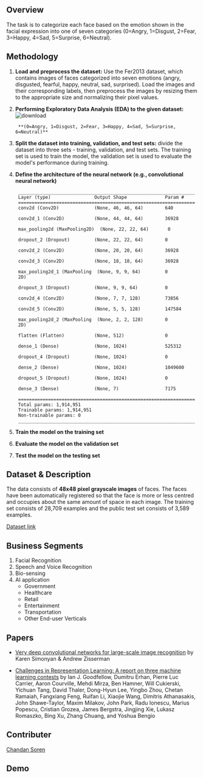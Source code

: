 ## Overview
The task is to categorize each face based on the emotion shown in the facial expression into one of seven categories (0=Angry, 1=Disgust, 2=Fear, 3=Happy, 4=Sad, 5=Surprise, 6=Neutral).


## Methodology
1. **Load and preprocess the dataset:** Use the Fer2013 dataset, which contains images of faces categorized into seven emotions (angry, disgusted, fearful, happy, neutral, sad, surprised). Load the images and their corresponding labels, then preprocess the images by resizing them to the appropriate size and normalizing their pixel values.
2. **Performing Exploratory Data Analysis (EDA) to the given dataset:**
![download](https://user-images.githubusercontent.com/67580321/227176248-1eccef50-7fb2-46b8-8122-1727b1a1224f.png)

        **(0=Angry, 1=Disgust, 2=Fear, 3=Happy, 4=Sad, 5=Surprise, 6=Neutral)**

3. **Split the dataset into training, validation, and test sets:** divide the dataset into three sets - training, validation, and test sets. The training set is used to train the model, the validation set is used to evaluate the model's performance during training.
4. **Define the architecture of the neural network (e.g., convolutional neural network)**


        _________________________________________________________________
        Layer (type)                Output Shape              Param #    
        =================================================================
        conv2d (Conv2D)             (None, 46, 46, 64)        640       
                                                                 
        conv2d_1 (Conv2D)           (None, 44, 44, 64)        36928     
                                                                 
        max_pooling2d (MaxPooling2D)  (None, 22, 22, 64)       0         
                                                                                                                            
        dropout_2 (Dropout)         (None, 22, 22, 64)        0         
                                                                 
        conv2d_2 (Conv2D)           (None, 20, 20, 64)        36928     
                                                                 
        conv2d_3 (Conv2D)           (None, 18, 18, 64)        36928     
                                                                 
        max_pooling2d_1 (MaxPooling  (None, 9, 9, 64)         0         
        2D)                                                             
                                                                 
        dropout_3 (Dropout)         (None, 9, 9, 64)          0         
                                                                 
        conv2d_4 (Conv2D)           (None, 7, 7, 128)         73856     
                                                                 
        conv2d_5 (Conv2D)           (None, 5, 5, 128)         147584    
                                                                 
        max_pooling2d_2 (MaxPooling  (None, 2, 2, 128)        0         
        2D)                                                             
                                                                 
        flatten (Flatten)           (None, 512)               0         
                                                                 
        dense_1 (Dense)             (None, 1024)              525312    
                                                                 
        dropout_4 (Dropout)         (None, 1024)              0         
                                                                 
        dense_2 (Dense)             (None, 1024)              1049600   
                                                                 
        dropout_5 (Dropout)         (None, 1024)              0         
                                                                 
        dense_3 (Dense)             (None, 7)                 7175      
                                                                 
        =================================================================
        Total params: 1,914,951
        Trainable params: 1,914,951
        Non-trainable params: 0
        _________________________________________________________________


5. **Train the model on the training set**
6. **Evaluate the model on the validation set**
7. **Test the model on the testing set**

## Dataset & Description


The data consists of **48x48 pixel grayscale images** of faces. The faces have been automatically registered so that the face is more or less centred and occupies about the same amount of space in each image.
The training set consists of 28,709 examples and the public test set consists of 3,589 examples.

[Dataset link ](https://www.kaggle.com/msambare/fer2013)

## Business Segments
1. Facial Recognition
2. Speech and Voice Recognition
3. Bio-sensing
4. AI application
    - Government
    - Healthcare
    - Retail
    - Entertainment
    - Transportation
    - Other End-user Verticals
  

<!-- Papers -->
## Papers

- [Very deep convolutional networks for large-scale image recognition](https://arxiv.org/pdf/1409.1556.pdf) by Karen Simonyan & Andrew Zisserman

- [Challenges in Representation Learning: A report on three machine learning contests](https://arxiv.org/pdf/1307.0414v1.pdf) by Ian J. Goodfellow, Dumitru Erhan, Pierre Luc Carrier, Aaron Courville, Mehdi Mirza, Ben Hamner, Will Cukierski, Yichuan Tang, David Thaler, Dong-Hyun Lee, Yingbo Zhou, Chetan Ramaiah, Fangxiang Feng, Ruifan Li, Xiaojie Wang, Dimitris Athanasakis, John Shawe-Taylor, Maxim Milakov, John Park, Radu Ionescu, Marius Popescu, Cristian Grozea, James Bergstra, Jingjing Xie, Lukasz Romaszko, Bing Xu, Zhang Chuang, and Yoshua Bengio


## Contributer
[Chandan Soren](https://github.com/csoren66)

## Demo
